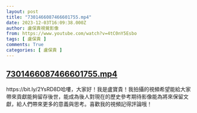 ```yaml
---
layout: post
title: "7301466087466601755.mp4"
date: 2023-12-03T16:09:38.000Z
author: 盧保貴視覺影像
from: https://www.youtube.com/watch?v=4tC0nY5Esbo
tags: [ 盧保貴 ]
comments: True
categories: [ 盧保貴 ]
---
```

<!--1701619778000-->
[7301466087466601755.mp4](https://www.youtube.com/watch?v=4tC0nY5Esbo)
------

<div>
https://bit.ly/2YsRD8D哈嘍，大家好！我是盧寶貴！我拍攝的視頻希望能給大家帶來貢獻能夠留存後世，能成為後人對現在的歷史參考期待影像能為將來保留文獻，給人們帶來更多的意義與思考。喜歡我的視頻記得評論哦！
</div>
